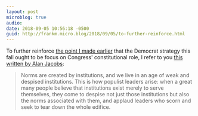 ```yaml
---
layout: post
microblog: true
audio: 
date: 2018-09-05 10:56:18 -0500
guid: http://frankm.micro.blog/2018/09/05/to-further-reinforce.html
---
```

To further reinforce [the point I made earlier](http://frankmcpherson.blog/2018/09/05/145541.html) that the Democrat strategy this fall ought to be focus on Congress' constitutional role, I refer to you [this written by Alan Jacobs](https://blog.ayjay.org/populist-leaders-and-the-defiance-of-norms/):
>Norms are created by institutions, and we live in an age of weak and despised institutions. This is how populist leaders arise: when a great many people believe that institutions exist merely to serve themselves, they come to despise not just those institutions but also the norms associated with them, and applaud leaders who scorn and seek to tear down the whole edifice.

